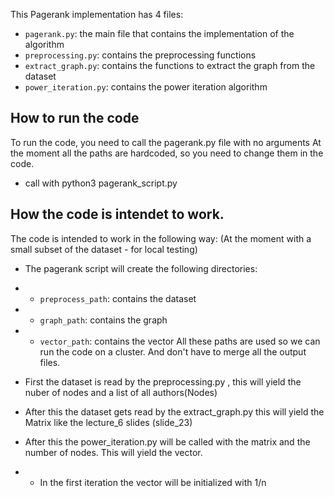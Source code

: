 This Pagerank implementation has 4 files:
- `pagerank.py`: the main file that contains the implementation of the algorithm
- `preprocessing.py`: contains the preprocessing functions
- `extract_graph.py`: contains the functions to extract the graph from the dataset
- `power_iteration.py`: contains the power iteration algorithm

## How to run the code
To run the code, you need to call the pagerank.py file with no arguments
At the moment all the paths are hardcoded, so you need to change them in the code.
- call with python3 pagerank_script.py

## How the code is intendet to work.
The code is intended to work in the following way:
(At the moment with a small subset of the dataset - for local testing)
- The pagerank script will create the following directories:
- - `preprocess_path`: contains the dataset
- - `graph_path`: contains the graph
- - `vector_path`: contains the vector
All these paths are used so we can run the code on a cluster. And don't have to merge all the output files.

- First the dataset is read by the preprocessing.py , this will yield the nuber of nodes and a list of all authors(Nodes)
- After this the dataset gets read by the extract_graph.py this will yield the Matrix like the lecture_6 slides (slide_23)
- After this the power_iteration.py will be called with the matrix and the number of nodes. This will yield the vector.
- - In the first iteration the vector will be initialized with 1/n

